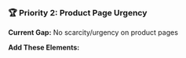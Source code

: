### 🏆 Priority 2: Product Page Urgency

**Current Gap:** No scarcity/urgency on product pages

**Add These Elements:**
